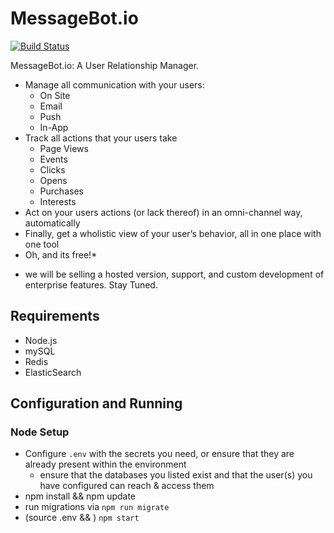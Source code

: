 # MessageBot.io

[![Build Status](https://travis-ci.org/messagebot/messagebot.io.svg)](https://travis-ci.org/messagebot/messagebot.io)

MessageBot.io: A User Relationship Manager.

- Manage all communication with your users:
    - On Site
    - Email
    - Push
    - In-App
- Track all actions that your users take
    - Page Views
    - Events
    - Clicks
    - Opens
    - Purchases
    - Interests
- Act on your users actions (or lack thereof) in an omni-channel way, automatically
- Finally, get a wholistic view of your user’s behavior, all in one place with one tool
- Oh, and its free!*

* we will be selling a hosted version, support, and custom development of enterprise features.  Stay Tuned.

## Requirements

- Node.js
- mySQL
- Redis
- ElasticSearch

## Configuration and Running

### Node Setup

- Configure `.env` with the secrets you need, or ensure that they are already present within the environment
  - ensure that the databases you listed exist and that the user(s) you have configured can reach & access them
- npm install && npm update
- run migrations via `npm run migrate`
- (source .env && ) `npm start`
